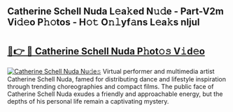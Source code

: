 ## Catherine Schell Nuda L𝚎a𝚔ed N𝚞𝚍e - Part-V2m Vi𝚍𝚎o P𝚑𝚘tos - H𝚘𝚝 O𝚗𝚕yf𝚊ns L𝚎a𝚔s nIjuI

# <h2><a href="http://kf36cgc.oniu.top/?m=Catherine+Schell+Nuda">🔗👉 🔴 Catherine Schell Nuda P𝚑ot𝚘𝚜 V𝚒d𝚎o</a></h2>

[![Catherine Schell Nuda Nu𝚍e𝚜](https://i.imgur.com/0qMVB7G.gif)](http://kf36cgc.oniu.top/?m=Catherine+Schell+Nuda)
Virtual performer and multimedia artist Catherine Schell Nuda, famed for distributing dance and lifestyle inspiration through trending choreographies and compact films. The public face of Catherine Schell Nuda exudes a friendly and approachable energy, but the depths of his personal life remain a captivating mystery.  
